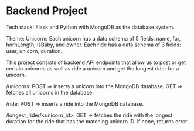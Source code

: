 # Backend Project

Tech stack:
Flask and Python with MongoDB as the database system.

Theme: Unicorns
Each unicorn has a data schema of 5 fields: name, fur, hornLength, isBaby, and owner.
Each ride has a data schema of 3 fields: user, unicorn, duration.

This project consists of backend API endpoints that allow us to post or get certain unicorns as well as ride a unicorn and get the longest rider for a unicorn.

/unicorns:
POST => inserts a unicorn into the MongoDB database.
GET => fetches all unicorns in the database.

/ride:
POST => inserts a ride into the MongoDB database.

/longest_rider/<unicorn_id>:
GET => fetches the ride with the longest duration for the ride that has the matching unicorn ID. if none, returns error.

